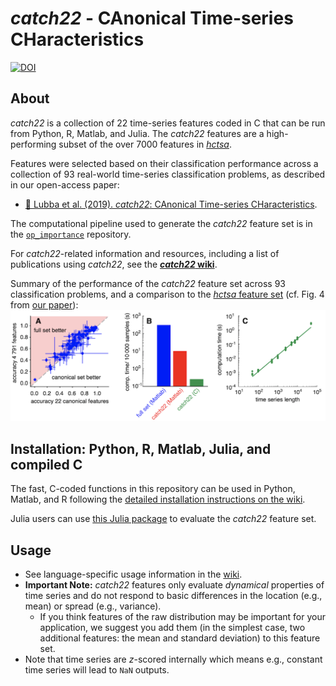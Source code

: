 # _catch22_ - CAnonical Time-series CHaracteristics

[![DOI](https://zenodo.org/badge/146194807.svg)](https://zenodo.org/badge/latestdoi/146194807)

## About

_catch22_ is a collection of 22 time-series features coded in C that can be run from Python, R, Matlab, and Julia.
The _catch22_ features are a high-performing subset of the over 7000 features in [_hctsa_](https://github.com/benfulcher/hctsa).

Features were selected based on their classification performance across a collection of 93 real-world time-series classification problems, as described in our open-access paper:
- [&#x1F4D7; Lubba et al. (2019). _catch22_: CAnonical Time-series CHaracteristics](https://doi.org/10.1007/s10618-019-00647-x).

The computational pipeline used to generate the _catch22_ feature set is in the [`op_importance`](https://github.com/chlubba/op_importance) repository.

For _catch22_-related information and resources, including a list of publications using _catch22_, see the [___catch22_ wiki__](https://github.com/chlubba/catch22/wiki).

Summary of the performance of the _catch22_ feature set across 93 classification problems, and a comparison to the [_hctsa_ feature set](https://github.com/benfulcher/hctsa) (cf. Fig. 4 from [our paper](https://doi.org/10.1007/s10618-019-00647-x)):
![](img/PerformanceComparisonFig4.png)

## Installation: Python, R, Matlab, Julia, and compiled C

The fast, C-coded functions in this repository can be used in Python, Matlab, and R following the [detailed installation instructions on the wiki](https://github.com/chlubba/catch22/wiki/Installation-and-Testing).

Julia users can use [this Julia package](https://github.com/brendanjohnharris/Catch22.jl) to evaluate the _catch22_ feature set.

## Usage

- See language-specific usage information in the [wiki](https://github.com/chlubba/catch22/wiki/Installation-and-Testing).
- __Important Note:__ _catch22_ features only evaluate _dynamical_ properties of time series and do not respond to basic differences in the location (e.g., mean) or spread (e.g., variance).
  - If you think features of the raw distribution may be important for your application, we suggest you add them (in the simplest case, two additional features: the mean and standard deviation) to this feature set.
- Note that time series are _z_-scored internally which means e.g., constant time series will lead to `NaN` outputs.
